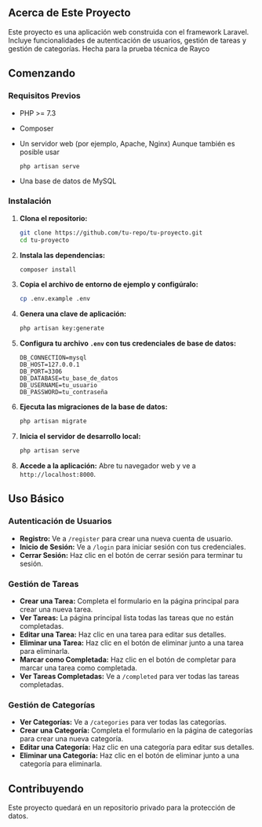 ## Acerca de Este Proyecto

Este proyecto es una aplicación web construida con el framework Laravel. Incluye funcionalidades de autenticación de usuarios, gestión de tareas y gestión de categorías. Hecha para la prueba técnica de Rayco

## Comenzando

### Requisitos Previos

-   PHP >= 7.3
-   Composer
-   Un servidor web (por ejemplo, Apache, Nginx) Aunque también es posible usar

    ```
    php artisan serve
    ```

-   Una base de datos de MySQL

### Instalación

1. **Clona el repositorio:**

    ```sh
    git clone https://github.com/tu-repo/tu-proyecto.git
    cd tu-proyecto
    ```

2. **Instala las dependencias:**

    ```sh
    composer install
    ```

3. **Copia el archivo de entorno de ejemplo y configúralo:**

    ```sh
    cp .env.example .env
    ```

4. **Genera una clave de aplicación:**

    ```sh
    php artisan key:generate
    ```

5. **Configura tu archivo `.env` con tus credenciales de base de datos:**

    ```env
    DB_CONNECTION=mysql
    DB_HOST=127.0.0.1
    DB_PORT=3306
    DB_DATABASE=tu_base_de_datos
    DB_USERNAME=tu_usuario
    DB_PASSWORD=tu_contraseña
    ```

6. **Ejecuta las migraciones de la base de datos:**

    ```sh
    php artisan migrate
    ```

7. **Inicia el servidor de desarrollo local:**

    ```sh
    php artisan serve
    ```

8. **Accede a la aplicación:**
   Abre tu navegador web y ve a `http://localhost:8000`.

## Uso Básico

### Autenticación de Usuarios

-   **Registro:** Ve a `/register` para crear una nueva cuenta de usuario.
-   **Inicio de Sesión:** Ve a `/login` para iniciar sesión con tus credenciales.
-   **Cerrar Sesión:** Haz clic en el botón de cerrar sesión para terminar tu sesión.

### Gestión de Tareas

-   **Crear una Tarea:** Completa el formulario en la página principal para crear una nueva tarea.
-   **Ver Tareas:** La página principal lista todas las tareas que no están completadas.
-   **Editar una Tarea:** Haz clic en una tarea para editar sus detalles.
-   **Eliminar una Tarea:** Haz clic en el botón de eliminar junto a una tarea para eliminarla.
-   **Marcar como Completada:** Haz clic en el botón de completar para marcar una tarea como completada.
-   **Ver Tareas Completadas:** Ve a `/completed` para ver todas las tareas completadas.

### Gestión de Categorías

-   **Ver Categorías:** Ve a `/categories` para ver todas las categorías.
-   **Crear una Categoría:** Completa el formulario en la página de categorías para crear una nueva categoría.
-   **Editar una Categoría:** Haz clic en una categoría para editar sus detalles.
-   **Eliminar una Categoría:** Haz clic en el botón de eliminar junto a una categoría para eliminarla.

## Contribuyendo

Este proyecto quedará en un repositorio privado para la protección de datos.
